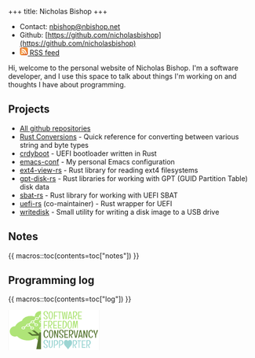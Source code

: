 +++
title: Nicholas Bishop
+++
* Contact: [nbishop@nbishop.net](mailto:nbishop@nbishop.net)
* Github: [https://github.com/nicholasbishop](https://github.com/nicholasbishop)
* [<img id="rss-logo" src="rss.svg" title="RSS logo" width=16 height=16></img> RSS feed](feed.rss)

Hi, welcome to the personal website of Nicholas Bishop. I'm a software
developer, and I use this space to talk about things I'm working on and
thoughts I have about programming.

## Projects

* [All github repositories](https://github.com/nicholasbishop?tab=repositories)
* [Rust Conversions](https://nicholasbishop.github.io/rust-conversions/) - Quick reference for converting between various string and byte types
* [crdyboot](https://chromium.googlesource.com/chromiumos/platform/crdyboot/+/HEAD#crdyboot) - UEFI bootloader written in Rust
* [emacs-conf](https://github.com/nicholasbishop/emacs-conf) - My personal Emacs configuration
* [ext4-view-rs](https://github.com/nicholasbishop/ext4-view-rs) - Rust library for reading ext4 filesystems
* [gpt-disk-rs](https://github.com/google/gpt-disk-rs) - Rust libraries for working with GPT (GUID Partition Table) disk data
* [sbat-rs](https://github.com/google/sbat-rs) - Rust library for working with UEFI SBAT
* [uefi-rs](https://github.com/rust-osdev/uefi-rs) (co-maintainer) - Rust wrapper for UEFI
* [writedisk](https://github.com/nicholasbishop/writedisk) - Small utility for writing a disk image to a USB drive

## Notes

{{ macros::toc(contents=toc["notes"]) }}

## Programming log

{{ macros::toc(contents=toc["log"]) }}

<a href="https://sfconservancy.org/sustainer"><img id="sfc" src="sfc.png" title="Become a Conservancy Sustainer!"></img></a>

